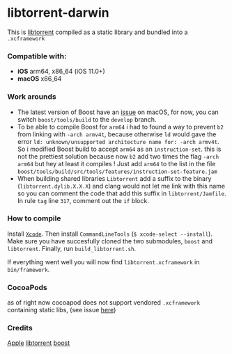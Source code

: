 # libtorrent-darwin

This is [libtorrent](https://www.libtorrent.org/) compiled as a static library and bundled into a `.xcframework`

### Compatible with:
- __iOS__ arm64, x86_64 (iOS 11.0+)
- __macOS__ x86_64

### Work arounds

- The latest version of Boost have an [issue](https://trac.macports.org/ticket/60287) on macOS, for now, you can switch `boost/tools/build` to the `develop` branch.
- To be able to compile Boost for `arm64` i had to found a way to prevent `b2` from linking with `-arch armv4t`, because otherwise `ld` would gave the error `ld: unknown/unsupported architecture name for: -arch armv4t`. So i modified Boost build to accept `arm64` as an `instruction-set`. this is not the prettiest solution because now `b2` add two times the flag `-arch arm64` but hey at least it compiles ! Just add `arm64` to the list in the file `boost/tools/build/src/tools/features/instruction-set-feature.jam`
- When building shared libraries `Libtorrent` add a suffix to the binary (`libtorrent.dylib.X.X.X`) and clang would not let me link with this name so you can comment the code that add this suffix in `libtorrent/Jamfile`. In rule `tag` line `317`, comment out the `if` block.

### How to compile

Install [`Xcode`](https://apps.apple.com/app/xcode/id497799835).
Then install `CommandLineTools` (`$ xcode-select --install`).
Make sure you have succesfully cloned the two submodules, `boost` and `libtorrent`.
Finally, run `build_libtorrent.sh`.

If everything went well you will now find `libtorrent.xcframework` in `bin/framework`. 

### CocoaPods

as of right now cocoapod does not support vendored `.xcframework` containing static libs, (see issue [here](https://github.com/CocoaPods/CocoaPods/issues/9528))

### Credits

[Apple](https://www.apple.com/)
[libtorrent](https://www.libtorrent.org/)
[boost](https://www.boost.org/)
